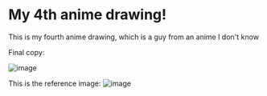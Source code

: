 # My 4th anime drawing!
This is my fourth anime drawing, which is a guy from an anime I don't know

Final copy:

![image](IMG_4385.png)


This is the reference image:
![image](https://github.com/user-attachments/assets/5062f9b4-6ff5-4481-b8aa-2393f2f4d9c4)
